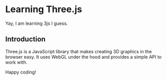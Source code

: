 # Learning Three.js

Yay, I am learning 3js I guess.


## Introduction
Three.js is a JavaScript library that makes creating 3D graphics in the browser easy. It uses WebGL under the hood and provides a simple API to work with.


Happy coding!